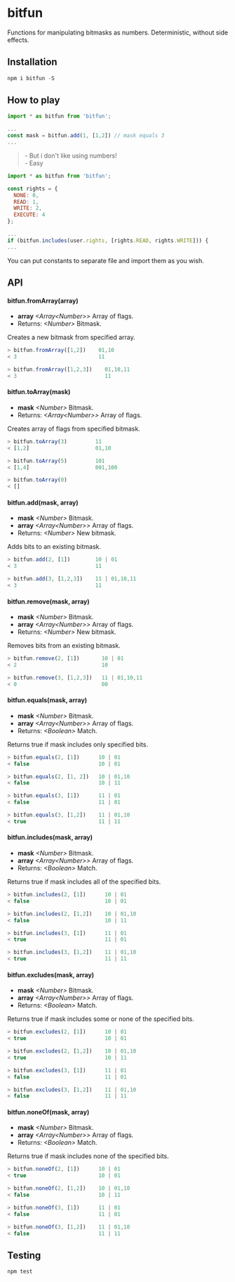 # bitfun

Functions for manipulating bitmasks as numbers. Deterministic, without side effects.

## Installation

```javascript
npm i bitfun -S
```

## How to play

```javascript
import * as bitfun from 'bitfun';

...
const mask = bitfun.add(1, [1,2]) // mask equals 3
...
```

> \- But i don't like using numbers!  
> \- Easy

```javascript
import * as bitfun from 'bitfun';

const rights = {
  NONE: 0,
  READ: 1,
  WRITE: 2,
  EXECUTE: 4
};

...
if (bitfun.includes(user.rights, [rights.READ, rights.WRITE])) {
...
```

You can put constants to separate file and import them as you wish.

## API

#### bitfun.fromArray(array)

- **array** _\<Array\<Number\>\>_ Array of flags.
- Returns: _\<Number\>_ Bitmask.

Creates a new bitmask from specified array.

```javascript
> bitfun.fromArray([1,2])    01,10
< 3                          11
```

```javascript
> bitfun.fromArray([1,2,3])    01,10,11
< 3                            11
```

#### bitfun.toArray(mask)

- **mask** _\<Number\>_ Bitmask.
- Returns: _\<Array\<Number\>\>_ Array of flags.

Creates array of flags from specified bitmask.

```javascript
> bitfun.toArray(3)         11
< [1,2]                     01,10
```

```javascript
> bitfun.toArray(5)         101
< [1,4]                     001,100
```

```javascript
> bitfun.toArray(0)
< []
```

#### bitfun.add(mask, array)

- **mask** _\<Number\>_ Bitmask.
- **array** _\<Array\<Number\>\>_ Array of flags.
- Returns: _\<Number\>_ New bitmask.

Adds bits to an existing bitmask.

```javascript
> bitfun.add(2, [1])        10 | 01
< 3                         11
```

```javascript
> bitfun.add(3, [1,2,3])    11 | 01,10,11
< 3                         11
```

#### bitfun.remove(mask, array)

- **mask** _\<Number\>_ Bitmask.
- **array** _\<Array\<Number\>\>_ Array of flags.
- Returns: _\<Number\>_ New bitmask.

Removes bits from an existing bitmask.

```javascript
> bitfun.remove(2, [1])       10 | 01
< 2                           10
```

```javascript
> bitfun.remove(3, [1,2,3])   11 | 01,10,11
< 0                           00
```

#### bitfun.equals(mask, array)

- **mask** _\<Number\>_ Bitmask.
- **array** _\<Array\<Number\>\>_ Array of flags.
- Returns: _\<Boolean\>_ Match.

Returns true if mask includes only specified bits.

```javascript
> bitfun.equals(2, [1])      10 | 01
< false                      10 | 01
```

```javascript
> bitfun.equals(2, [1, 2])   10 | 01,10
< false                      10 | 11
```

```javascript
> bitfun.equals(3, [1])      11 | 01
< false                      11 | 01
```

```javascript
> bitfun.equals(3, [1,2])    11 | 01,10
< true                       11 | 11
```

#### bitfun.includes(mask, array)

- **mask** _\<Number\>_ Bitmask.
- **array** _\<Array\<Number\>\>_ Array of flags.
- Returns: _\<Boolean\>_ Match.

Returns true if mask includes all of the specified bits.

```javascript
> bitfun.includes(2, [1])      10 | 01
< false                        10 | 01
```

```javascript
> bitfun.includes(2, [1,2])    10 | 01,10
< false                        10 | 11
```

```javascript
> bitfun.includes(3, [1])      11 | 01
< true                         11 | 01
```

```javascript
> bitfun.includes(3, [1,2])    11 | 01,10
< true                         11 | 11
```

#### bitfun.excludes(mask, array)

- **mask** _\<Number\>_ Bitmask.
- **array** _\<Array\<Number\>\>_ Array of flags.
- Returns: _\<Boolean\>_ Match.

Returns true if mask includes some or none of the specified bits.

```javascript
> bitfun.excludes(2, [1])      10 | 01
< true                         10 | 01
```

```javascript
> bitfun.excludes(2, [1,2])    10 | 01,10
< true                         10 | 11
```

```javascript
> bitfun.excludes(3, [1])      11 | 01
< false                        11 | 01
```

```javascript
> bitfun.excludes(3, [1,2])    11 | 01,10
< false                        11 | 11
```

#### bitfun.noneOf(mask, array)

- **mask** _\<Number\>_ Bitmask.
- **array** _\<Array\<Number\>\>_ Array of flags.
- Returns: _\<Boolean\>_ Match.

Returns true if mask includes none of the specified bits.

```javascript
> bitfun.noneOf(2, [1])      10 | 01
< true                       10 | 01
```

```javascript
> bitfun.noneOf(2, [1,2])    10 | 01,10
< false                      10 | 11
```

```javascript
> bitfun.noneOf(3, [1])      11 | 01
< false                      11 | 01
```

```javascript
> bitfun.noneOf(3, [1,2])    11 | 01,10
< false                      11 | 11
```

## Testing

```javascript
npm test
```
